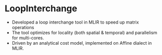 # LoopInterchange

- Developed a loop interchange tool in MLIR to speed up matrix operations
- The tool optimizes for locality (both spatial & temporal) and parallelism for multi-cores.
- Driven by an analytical cost model, implemented on Affine dialect in MLIR.
